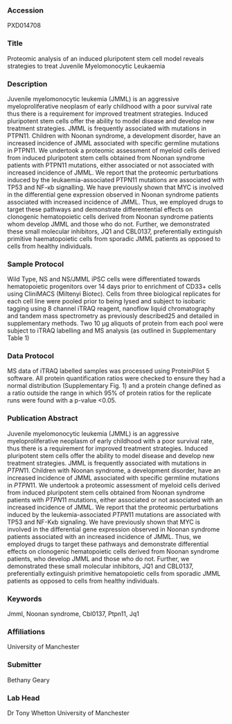 ### Accession
PXD014708

### Title
Proteomic analysis of an induced pluripotent stem cell model reveals strategies to treat Juvenile Myelomonocytic Leukaemia

### Description
Juvenile myelomonocytic leukemia (JMML) is an aggressive myeloproliferative neoplasm of early childhood with a poor survival rate thus there is a requirement for improved treatment strategies. Induced pluripotent stem cells offer the ability to model disease and develop new treatment strategies. JMML is frequently associated with mutations in PTPN11. Children with Noonan syndrome, a development disorder, have an increased incidence of JMML associated with specific germline mutations in PTPN11. We undertook a proteomic assessment of myeloid cells derived from induced pluripotent stem cells obtained from Noonan syndrome patients with PTPN11 mutations, either associated or not associated with increased incidence of JMML. We report that the proteomic perturbations induced by the leukaemia-associated PTPN11 mutations are associated with TP53 and NF-ĸb signalling. We have previously shown that MYC is involved in the differential gene expression observed in Noonan syndrome patients associated with increased incidence of JMML. Thus, we employed drugs to target these pathways and demonstrate differentential effects on clonogenic hematopoietic cells derived from Noonan syndrome patients whom develop JMML and those who do not. Further, we demonstrated these small molecular inhibitors, JQ1 and CBL0137, preferentially extinguish primitive haematopoietic cells from sporadic JMML patients as opposed to cells from healthy individuals.

### Sample Protocol
Wild Type, NS and NS/JMML iPSC cells were differentiated towards hematopoietic progenitors over 14 days prior to enrichment of CD33+ cells using CliniMACS (Miltenyi Biotec). Cells from three biological replicates for each cell line were pooled prior to being lysed and subject to isobaric tagging using 8 channel iTRAQ reagent, nanoflow liquid chromatography and tandem mass spectrometry as previously described25 and detailed in supplementary methods. Two 10 µg aliquots of protein from each pool were subject to iTRAQ labelling and MS analysis (as outlined in Supplementary Table 1)

### Data Protocol
MS data of iTRAQ labelled samples was processed using ProteinPilot 5 software. All protein quantification ratios were checked to ensure they had a normal distribution (Supplementary Fig. 1) and a protein change defined as a ratio outside the range in which 95% of protein ratios for the replicate runs were found with a p-value <0.05.

### Publication Abstract
Juvenile myelomonocytic leukemia (JMML) is an aggressive myeloproliferative neoplasm of early childhood with a poor survival rate, thus there is a requirement for improved treatment strategies. Induced pluripotent stem cells offer the ability to model disease and develop new treatment strategies. JMML is frequently associated with mutations in <i>PTPN</i>11. Children with Noonan syndrome, a development disorder, have an increased incidence of JMML associated with specific germline mutations in <i>PTPN</i>11. We undertook a proteomic assessment of myeloid cells derived from induced pluripotent stem cells obtained from Noonan syndrome patients with <i>PTPN</i>11 mutations, either associated or not associated with an increased incidence of JMML. We report that the proteomic perturbations induced by the leukemia-associated <i>PTPN</i>11 mutations are associated with TP53 and NF-K&#x3ba;b signaling. We have previously shown that MYC is involved in the differential gene expression observed in Noonan syndrome patients associated with an increased incidence of JMML. Thus, we employed drugs to target these pathways and demonstrate differential effects on clonogenic hematopoietic cells derived from Noonan syndrome patients, who develop JMML and those who do not. Further, we demonstrated these small molecular inhibitors, JQ1 and CBL0137, preferentially extinguish primitive hematopoietic cells from sporadic JMML patients as opposed to cells from healthy individuals.

### Keywords
Jmml, Noonan syndrome, Cbl0137, Ptpn11, Jq1

### Affiliations
University of Manchester

### Submitter
Bethany Geary

### Lab Head
Dr Tony Whetton
University of Manchester


